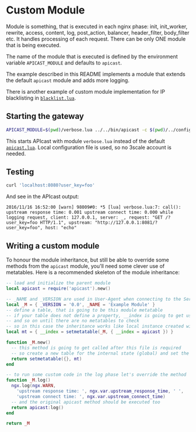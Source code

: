# Custom Module

Module is something, that is executed in each nginx phase: init, init_worker, rewrite, access, content, log, post_action, balancer, header_filter, body_filter etc.
It handles processing of each request. There can be only ONE module that is being executed.

The name of the module that is executed is defined by the environment variable `APICAST_MODULE` and defaults to `apicast`. 

The example described in this README implements a module that extends the default `apicast` module and adds more logging.

There is another example of custom module implementation for IP blacklisting in [`blacklist.lua`](blacklist.lua).

## Starting the gateway

```sh
APICAST_MODULE=$(pwd)/verbose.lua ../../bin/apicast -c $(pwd)/../configuration/local.json
```

This starts APIcast with module `verbose.lua` instead of the default [`apicast.lua`](../../gateway/src/apicast/policy/apicast/apicast.lua). Local configuration file is used, so no 3scale account is needed.

## Testing

```sh
curl 'localhost:8080?user_key=foo'
```

And see in the APIcast output:

```
2016/11/16 16:52:00 [warn] 98009#0: *5 [lua] verbose.lua:7: call(): upstream response time: 0.001 upstream connect time: 0.000 while logging request, client: 127.0.0.1, server: _, request: "GET /?user_key=foo HTTP/1.1", upstream: "http://127.0.0.1:8081/?user_key=foo", host: "echo"
```

## Writing a custom module

To honour the module inheritance, but still be able to override some methods from the `apicast` module, you'll
need some clever use of metatables. Here is a recommended skeleton of the module inheritance:

```lua
-- load and initialize the parent module
local apicast = require('apicast').new()

-- _NAME and _VERSION are used in User-Agent when connecting to the Service Management API
local _M = { _VERSION = '0.0', _NAME = 'Example Module' }
-- define a table, that is going to be this module metatable
-- if your table does not define a property, __index is going to get used
-- and so on until there are no metatables to check
-- so in this case the inheritance works like local instance created with _M.new() -> _M -> apicast`
local mt = { __index = setmetatable(_M, { __index = apicast }) }

function _M.new()
  -- this method is going to get called after this file is required
  -- so create a new table for the internal state (global) and set the metatable for inheritance
  return setmetatable({}, mt)
end

-- to run some custom code in the log phase let's override the method
function _M.log()
  ngx.log(ngx.WARN,
    'upstream response time: ', ngx.var.upstream_response_time, ' ',
    'upstream connect time: ', ngx.var.upstream_connect_time)
  -- and the original apicast method should be executed too
  return apicast:log()
end

return _M
```
